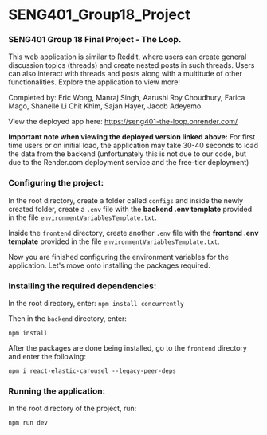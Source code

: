 # SENG401_Group18_Project
### SENG401 Group 18 Final Project - The Loop.

This web application is similar to Reddit, where users can create general discussion topics (threads) and create nested posts in such threads. Users can also interact with threads and posts along with a multitude of other functionalities. Explore the application to view more!


Completed by: Eric Wong, Manraj Singh, Aarushi Roy Choudhury, Farica Mago, Shanelle Li Chit Khim, Sajan Hayer, Jacob Adeyemo

View the deployed app here: https://seng401-the-loop.onrender.com/

**Important note when viewing the deployed version linked above:** For first time users or on initial load, the application may take 30-40 seconds to load the data from the backend (unfortunately this is not due to our code, but due to the Render.com deployment service and the free-tier deployment)

### Configuring the project:

In the root directory, create a folder called ``configs`` and inside the newly created folder, create a ``.env`` file with the **backend .env template** provided in the file ``environmentVariablesTemplate.txt``.

Inside the ``frontend`` directory, create another ``.env`` file with the **frontend .env template** provided in the file ``environmentVariablesTemplate.txt``.

Now you are finished configuring the environment variables for the application. Let's move onto installing the packages required.

### Installing the required dependencies:
In the root directory, enter:
``` npm install concurrently ```

Then in the ``backend`` directory, enter:

``` npm install ```

After the packages are done being installed, go to the ``frontend`` directory and enter the following:

``` npm i react-elastic-carousel --legacy-peer-deps ```

### Running the application:
In the root directory of the project, run:

``` npm run dev ```

